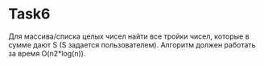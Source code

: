 # Task6
Для массива/списка целых чисел найти все тройки чисел, которые в сумме дают S (S задается пользователем). Алгоритм должен работать за время O(n2*log(n)).
